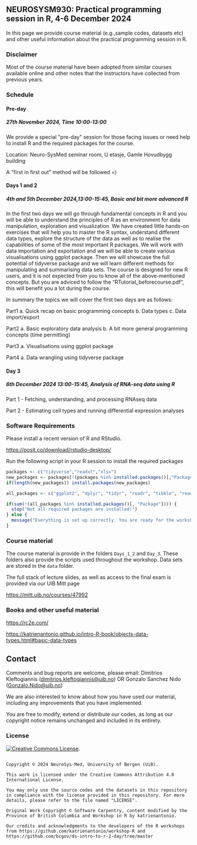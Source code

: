 ## NEUROSYSM930: Practical programming session in R, 4-6 December 2024

In this page we provide course material (e.g.,sample codes, datasets etc) and other useful information about the practical programming session in R.

### Disclaimer

Most of the course material have been adopted from similar courses available online and other notes that the instructors have collected from previous years. 

### Schedule

#### Pre-day

##### 27th November 2024, Time 10:00-13:00

We provide a special "pre-day" session for those facing issues or need help to install R and the required packages for the course.

Location: Neuro-SysMed seminar room, U etasje, Gamle Hovudbygg building

A "first in first out" method will be followed =)

#### Days 1 and 2

##### 4th and 5th December 2024,13:00-15:45, Basic and bit more advanced R

In the first two days we will go through fundamental concepts in R and you will be able to understand the principles of R as an environment for data manipulation, exploration and visualization. We have created little hands-on exercises that will help you to master the R syntax, understand different data types, explore the structure of the data as well as to realise the capabilities of some of the most important R packages. We will work with data importation and exportation and we will be able to create various visualisations using ggplot package. Then we will showcase the full potential of tidyverse package and we will learn different methods for manipulating and summarising data sets. The course is designed for new R users, and it is not expected from you to know all of the above-mentioned concepts. But you are adviced to follow the “RTutorial_beforecourse.pdf”, this will benefit you a lot during the course.

In summary the topics we will cover the first two days are as follows:

Part1 
a. Quick recap on basic programming concepts
b. Data types
c. Data import/export

Part2
a. Basic exploratory data analysis 
b. A bit more general programming concepts (time permitting)

Part3
a. Visualisations using ggplot package

Part4
a. Data wrangling using tidyverse package

#### Day 3

##### 6th December 2024 13:00-15:45, Analysis of RNA-seq data using R

Part 1 - Fetching, understanding, and processing RNAseq data

Part 2 - Estimating cell types and running differential expression analyses


### Software Requirements

Please install a recent version of R and RStudio.

https://posit.co/download/rstudio-desktop/


Run the following script in your R session to install the required packages


```r
packages <- c("tidyverse","readxl","xlsx")
new_packages <- packages[!(packages %in% installed.packages()[,"Package"])]
if(length(new_packages)) install.packages(new_packages)

all_packages <- c("ggplot2", "dplyr", "tidyr", "readr", "tibble", "readxl","xlsx")

if(sum(!(all_packages %in% installed.packages()[, "Package"]))) {
  stop("Not all required packages are installed!")
} else {
  message("Everything is set up correctly. You are ready for the workshop!")
}
```

### Course material

The course material is provide in the folders `Days_1_2` and `Day_3`. These folders also provide the scripts used throughout the workshop. Data sets are stored in the `data` folder. 

The full stack of lecture slides, as well as access to the final exam is provided via our UiB Mitt page

https://mitt.uib.no/courses/47992 


### Books and other useful material

https://rc2e.com/

https://katrienantonio.github.io/intro-R-book/objects-data-types.html#basic-data-types


## Contact

Comments and bug reports are welcome, please email: Dimitrios Kleftogiannis (dimitrios.kleftogiannis@uib.no) OR Gonzalo Sanchez Nido (Gonzalo.Nido@uib.no)

We are also interested to know about how you have used our material, including any improvements that you have implemented.
 
You are free to modify, extend or distribute our codes, as long as our copyright notice remains unchanged and included in its entirety. 


### License

[![Creative Commons License](https://i.creativecommons.org/l/by/4.0/88x31.png)](http://creativecommons.org/licenses/by/4.0/). 

```

Copyright © 2024 NeuroSys-Med, University of Bergen (UiB).

This work is licensed under the Creative Commons Attribution 4.0 International License.

You may only use the source codes and the datasets in this repository in compliance with the license provided in this repository. For more details, please refer to the file named "LICENSE".

Original Work Copyright © Software Carpentry, content modified by the Province of British Columbia and Workshop in R by katrienantonio.

Our credits and acknowledgments to the developers of the R workshops from https://github.com/katrienantonio/workshop-R and https://github.com/bcgov/ds-intro-to-r-2-day/tree/master

```





